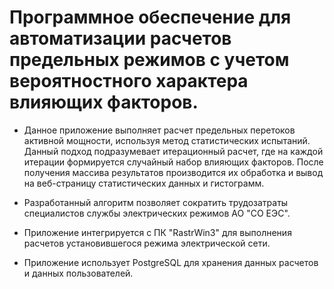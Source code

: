 # Программное обеспечение для автоматизации расчетов предельных режимов с учетом вероятностного характера влияющих факторов.

+ Данное приложение выполняет расчет предельных перетоков активной мощности, используя метод статистических испытаний. Данный подход подразумевает итерационный расчет, где на каждой итерации формируется случайный набор влияющих факторов. После получения массива результатов производится их обработка и вывод на веб-страницу статистических данных и гистограмм.

+ Разработанный алгоритм позволяет сократить трудозатраты специалистов службы электрических режимов АО "СО ЕЭС".

+ Приложение интегрируется с ПК "RastrWin3" для выполнения расчетов установившегося режима электрической сети.

+ Приложение использует PostgreSQL для хранения данных расчетов и данных пользователей.

